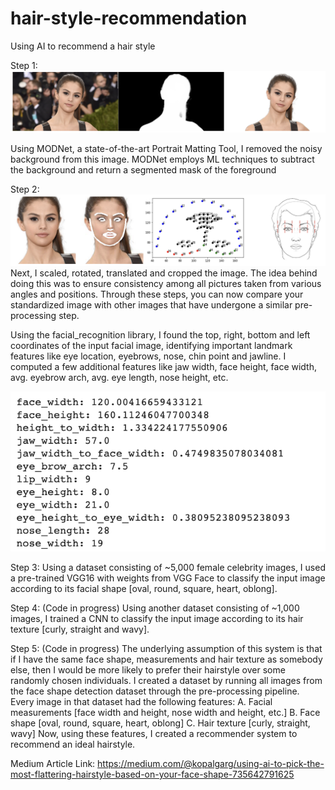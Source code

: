 # hair-style-recommendation
Using AI to recommend a hair style

Step 1: 
![](/assets/fig1.png)

Using MODNet, a state-of-the-art Portrait Matting Tool, I removed the noisy background from this image. MODNet employs ML techniques to subtract the background and return a segmented mask of the foreground

Step 2:
![](/assets/fig2.png)
Next, I scaled, rotated, translated and cropped the image. The idea behind doing this was to ensure consistency among all pictures taken from various angles and positions. Through these steps, you can now compare your standardized image with other images that have undergone a similar pre-processing step. 

Using the facial_recognition library, I found the top, right, bottom and left coordinates of the input facial image, identifying important landmark features like eye location, eyebrows, nose, chin point and jawline. I computed a few additional features like jaw width, face height, face width, avg. eyebrow arch, avg. eye length, nose height, etc.

![](/assets/fig3.png)

Step 3:
Using a dataset consisting of ~5,000 female celebrity images, I used a pre-trained VGG16 with weights from VGG Face to classify the input image according to its facial shape [oval, round, square, heart, oblong].

Step 4: 
(Code in progress)
Using another dataset consisting of ~1,000 images, I trained a CNN to classify the input image according to its hair texture [curly, straight and wavy].

Step 5: 
(Code in progress)
The underlying assumption of this system is that if I have the same face shape, measurements and hair texture as somebody else, then I would be more likely to prefer their hairstyle over some randomly chosen individuals.
I created a dataset by running all images from the face shape detection dataset through the pre-processing pipeline. Every image in that dataset had the following features:
A. Facial measurements [face width and height, nose width and height, etc.]
B. Face shape [oval, round, square, heart, oblong]
C. Hair texture [curly, straight, wavy]
Now, using these features, I created a recommender system to recommend an ideal hairstyle.


Medium Article Link: https://medium.com/@kopalgarg/using-ai-to-pick-the-most-flattering-hairstyle-based-on-your-face-shape-735642791625
